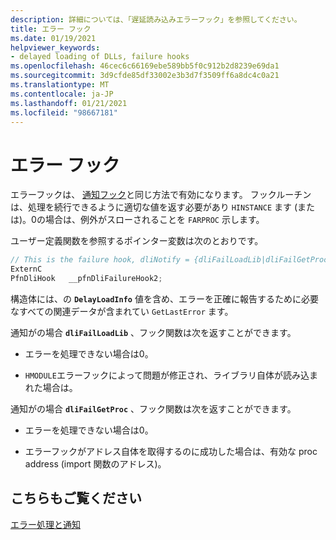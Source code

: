 ```yaml
---
description: 詳細については、「遅延読み込みエラーフック」を参照してください。
title: エラー フック
ms.date: 01/19/2021
helpviewer_keywords:
- delayed loading of DLLs, failure hooks
ms.openlocfilehash: 46cec6c66169ebe589bb5f0c912b2d8239e69da1
ms.sourcegitcommit: 3d9cfde85df33002e3b3d7f3509ff6a8dc4c0a21
ms.translationtype: MT
ms.contentlocale: ja-JP
ms.lasthandoff: 01/21/2021
ms.locfileid: "98667181"
---
```

# <a name="failure-hooks"></a>エラー フック

エラーフックは、 [通知フック](notification-hooks.md)と同じ方法で有効になります。 フックルーチンは、処理を続行できるように適切な値を返す必要があり `HINSTANCE` ます (または)。0の場合は、例外がスローされることを `FARPROC` 示します。

ユーザー定義関数を参照するポインター変数は次のとおりです。

```C
// This is the failure hook, dliNotify = {dliFailLoadLib|dliFailGetProc}
ExternC
PfnDliHook   __pfnDliFailureHook2;
```

構造体には、の **`DelayLoadInfo`** 値を含め、エラーを正確に報告するために必要なすべての関連データが含まれてい `GetLastError` ます。

通知がの場合 **`dliFailLoadLib`** 、フック関数は次を返すことができます。

- エラーを処理できない場合は0。

- `HMODULE`エラーフックによって問題が修正され、ライブラリ自体が読み込まれた場合は。

通知がの場合 **`dliFailGetProc`** 、フック関数は次を返すことができます。

- エラーを処理できない場合は0。

- エラーフックがアドレス自体を取得するのに成功した場合は、有効な proc address (import 関数のアドレス)。

## <a name="see-also"></a>こちらもご覧ください

[エラー処理と通知](error-handling-and-notification.md)
